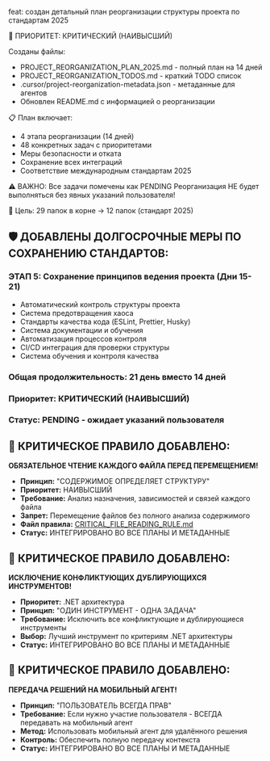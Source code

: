 feat: создан детальный план реорганизации структуры проекта по стандартам 2025

🎯 ПРИОРИТЕТ: КРИТИЧЕСКИЙ (НАИВЫСШИЙ)

Созданы файлы:
- PROJECT_REORGANIZATION_PLAN_2025.md - полный план на 14 дней
- PROJECT_REORGANIZATION_TODOS.md - краткий TODO список
- .cursor/project-reorganization-metadata.json - метаданные для агентов
- Обновлен README.md с информацией о реорганизации

📋 План включает:
- 4 этапа реорганизации (14 дней)
- 48 конкретных задач с приоритетами
- Меры безопасности и отката
- Сохранение всех интеграций
- Соответствие международным стандартам 2025

⚠️ ВАЖНО: Все задачи помечены как PENDING
Реорганизация НЕ будет выполняться без явных указаний пользователя!

🎯 Цель: 29 папок в корне → 12 папок (стандарт 2025)

## 🛡️ ДОБАВЛЕНЫ ДОЛГОСРОЧНЫЕ МЕРЫ ПО СОХРАНЕНИЮ СТАНДАРТОВ:

### ЭТАП 5: Сохранение принципов ведения проекта (Дни 15-21)
- Автоматический контроль структуры проекта
- Система предотвращения хаоса
- Стандарты качества кода (ESLint, Prettier, Husky)
- Система документации и обучения
- Автоматизация процессов контроля
- CI/CD интеграция для проверки структуры
- Система обучения и контроля качества

### Общая продолжительность: 21 день вместо 14 дней
### Приоритет: КРИТИЧЕСКИЙ (НАИВЫСШИЙ)
### Статус: PENDING - ожидает указаний пользователя

## 🚨 КРИТИЧЕСКОЕ ПРАВИЛО ДОБАВЛЕНО:
**ОБЯЗАТЕЛЬНОЕ ЧТЕНИЕ КАЖДОГО ФАЙЛА ПЕРЕД ПЕРЕМЕЩЕНИЕМ!**
- **Принцип:** "СОДЕРЖИМОЕ ОПРЕДЕЛЯЕТ СТРУКТУРУ"
- **Приоритет:** НАИВЫСШИЙ
- **Требование:** Анализ назначения, зависимостей и связей каждого файла
- **Запрет:** Перемещение файлов без полного анализа содержимого
- **Файл правила:** [CRITICAL_FILE_READING_RULE.md](CRITICAL_FILE_READING_RULE.md)
- **Статус:** ИНТЕГРИРОВАНО ВО ВСЕ ПЛАНЫ И МЕТАДАННЫЕ

## 🔧 КРИТИЧЕСКОЕ ПРАВИЛО ДОБАВЛЕНО:
**ИСКЛЮЧЕНИЕ КОНФЛИКТУЮЩИХ ДУБЛИРУЮЩИХСЯ ИНСТРУМЕНТОВ!**
- **Приоритет:** .NET архитектура
- **Принцип:** "ОДИН ИНСТРУМЕНТ - ОДНА ЗАДАЧА"
- **Требование:** Исключить все конфликтующие и дублирующиеся инструменты
- **Выбор:** Лучший инструмент по критериям .NET архитектуры
- **Статус:** ИНТЕГРИРОВАНО ВО ВСЕ ПЛАНЫ И МЕТАДАННЫЕ

## 📱 КРИТИЧЕСКОЕ ПРАВИЛО ДОБАВЛЕНО:
**ПЕРЕДАЧА РЕШЕНИЙ НА МОБИЛЬНЫЙ АГЕНТ!**
- **Принцип:** "ПОЛЬЗОВАТЕЛЬ ВСЕГДА ПРАВ"
- **Требование:** Если нужно участие пользователя - ВСЕГДА передавать на мобильный агент
- **Метод:** Использовать мобильный агент для удалённого решения
- **Контроль:** Обеспечить полную передачу контекста
- **Статус:** ИНТЕГРИРОВАНО ВО ВСЕ ПЛАНЫ И МЕТАДАННЫЕ
